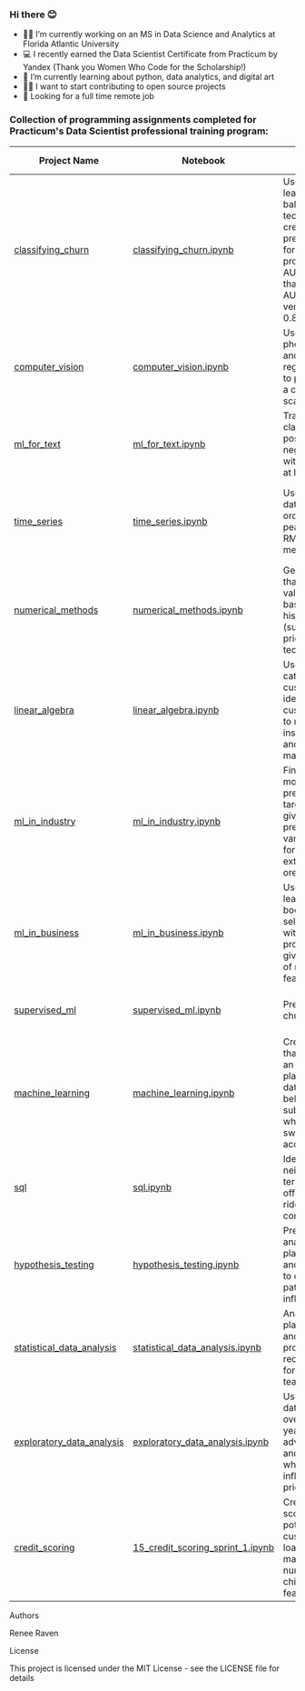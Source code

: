 ### Hi there 😊

- 🧑‍🎓 I’m currently working on an MS in Data Science and Analytics at Florida Atlantic University
- 💻 I recently earned the Data Scientist Certificate from Practicum by Yandex (Thank you Women Who Code for the Scholarship!)
- 📗 I’m currently learning about python, data analytics, and digital art
- 👩‍💻 I want to start contributing to open source projects
- 🧭 Looking for a full time remote job

### Collection of programming assignments completed for Practicum's Data Scientist professional training program:

| Project Name  | Notebook      | Description   | Dependencies  | Sprint Number  |
| ------------- | ------------- | ------------- | ------------- | ------------- | 
| [classifying_churn](https://github.com/renee127/classifying_churn)  | [classifying_churn.ipynb](https://github.com/renee127/classifying_churn/blob/main/classifying_churn.ipynb)  | Used machine learning and data balancing techniques to create a predictive model for churn producing an AUC-ROC higher than the target AUC-ROC (0.93 versus goal of > 0.88).  | NumPy, Pandas, matplotlib, seaborn, math, time, functools, re, IPython.display, sklearn, catboost, lightgbm, xgboost, random, sys  | 15 (final)  |
| [computer_vision](https://github.com/renee127/data_science_bootcamp/tree/main/computer_vision) | [computer_vision.ipynb](https://github.com/renee127/data_science_bootcamp/blob/main/computer_vision/computer_vision.ipynb)  | Use supplied photos to build and test a regression model to predict age on a continuous scale.  | Pandas, Seaborn, matplotlib, tensorflow, keras  | 14  |
| [ml_for_text](https://github.com/renee127/data_science_bootcamp/tree/main/ml_for_text) | [ml_for_text.ipynb](https://github.com/renee127/data_science_bootcamp/blob/main/ml_for_text/ml_for_texts.ipynb) | Train a model for classifying positive and negative reviews with a F1 score of at least 0.85. | NumPy, Pandas, matplotlib, seaborn, re, math, tgdm | 13  |
| [time_series](https://github.com/renee127/data_science_bootcamp/tree/main/time_series)  | [time_series.ipynb](https://github.com/renee127/data_science_bootcamp/blob/main/time_series/time_series.ipynb)  | Use historical data on taxi orders to predict peak hours using RMSE as the metric. | NumPy, Pandas, matplotlib, sciPy, seaborn, time, math, statsmodels, sklearn, IPython, sys, catboost, lightgbm, xgboost  | 12  |
| [numerical_methods](https://github.com/renee127/data_science_bootcamp/tree/main/numeric_methods)  | [numerical_methods.ipynb](https://github.com/renee127/data_science_bootcamp/blob/main/numeric_methods/numerical_methods.ipynb)   | Generate a model that predicts the value of a car based on historical data (such as trims, prices, milage, technical specs) | NumPy, Pandas, matplotlib, seaborn, time, math, sklearn, random, sys, catboostregressor, decisiontree | 11  |
| [linear_algebra](https://github.com/renee127/data_science_bootcamp/tree/main/linear_algebra) | [linear_algebra.ipynb](https://github.com/renee127/data_science_bootcamp/blob/main/linear_algebra/linear_algebra.ipynb) | Use ML to categorize customers, identify customers likely to receive an insurance benefit, and use data masking. | NumPy, Pandas, math, seaborn, matplotlib, sklearn, IPython, sys | 10  |
| [ml_in_industry](https://github.com/renee127/data_science_bootcamp/tree/main/ml_in_industry)  | [ml_in_industry.ipynb](https://github.com/renee127/data_science_bootcamp/blob/main/ml_in_industry/ml_in_industry.ipynb)   |  Find the ML model that best predicts the two target values given the predictor variables present for gold extraction from ore.  | NumPy, Pandas, math, seaborn, matplotlib, sklearn, random, sys  | 9  |
| [ml_in_business](https://github.com/renee127/data_science_bootcamp/blob/main/ml_in_business/ml_in_business.ipynb)  | [ml_in_business.ipynb](https://github.com/renee127/data_science_bootcamp/blob/main/ml_in_business/ml_in_business.ipynb) | Use machine learning and boostrapping to select a region with the highest profit margin given a selection of masked features. | NumPy, Pandas, math, seaborn, matplotlib, sklearn, scipy, random, sys  | 8  |
| [supervised_ml](https://github.com/renee127/data_science_bootcamp/tree/main/supervised_learning) | [supervised_ml.ipynb](https://github.com/renee127/data_science_bootcamp/blob/main/supervised_learning/supervised_ml.ipynb)  | Predict customer churn for a bank. | NumPy, Pandas, math, matplotlib, sklearn,  random, sys| 7  |
| [machine_learning](https://github.com/renee127/data_science_bootcamp/tree/main/intro_to_ml) | [machine_learning.ipynb](https://github.com/renee127/data_science_bootcamp/blob/main/intro_to_ml/machine_learning.ipynb)  | Creat a ml model that recommends an appropriate plan based on data about the behavior of subscribers who've already switched (with accuracy > 75%)  | NumPy, Pandas, sklearn, sys | 6  |
| [sql](https://github.com/renee127/data_science_bootcamp/tree/main/sql) | [sql.ipynb](https://github.com/renee127/data_science_bootcamp/blob/main/sql/sql.ipynb) | Identify top neighborhoods in terms of drop-offs for a new ride sharming company.  | NumPy, Pandas, matplotlib, seaborn, scipy  | 5  |
| [hypothesis_testing](https://github.com/renee127/data_science_bootcamp/tree/main/hypothesis_testing) | [hypothesis_testing.ipynb](https://github.com/renee127/data_science_bootcamp/blob/main/hypothesis_testing/hypothesis_testing.ipynb) | Preliminary analysis of platform, genre, and ESRB ratings to determine any patterns that influence sales. | NumPy, Pandas, matplotlib, sciPy, seaborn| 4 |
| [statistical_data_analysis](https://github.com/renee127/data_science_bootcamp/tree/main/statistical_data_analysis) | [statistical_data_analysis.ipynb](https://github.com/renee127/data_science_bootcamp/blob/main/statistical_data_analysis/statistical_data_analysis.ipynb) | Analysis of phone plans, revenue, and retetion to produce recommendations for the marketing team. | NumPy, Pandas, matplotlib, sciPy  | 3 |
| [exploratory_data_analysis](https://github.com/renee127/data_science_bootcamp/tree/main/exploratory_data_analysis) | [exploratory_data_analysis.ipynb](https://github.com/renee127/data_science_bootcamp/blob/main/exploratory_data_analysis/exploratory_data_analysis.ipynb)  | Use EDA to study data collected over the last few years from online advertisements and determine which factors influence the price of a vehicle.  |  NumPy, Pandas, matplotlib  | 2  |
| [credit_scoring](https://github.com/renee127/data_science_bootcamp/tree/main/credit_scoring) | [15_credit_scoring_sprint_1.ipynb](https://github.com/renee127/data_science_bootcamp/blob/main/credit_scoring/credit_scoring.ipynb) | Create a credit score for potential customers for a loan examining marital status and number of children as features. | NumPy, Pandas | 1  |

Authors

Renee Raven

License

This project is licensed under the MIT License - see the LICENSE file for details
